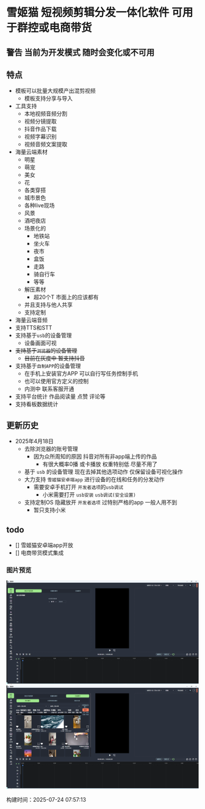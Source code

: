 
# 雪姬猫 短视频剪辑分发一体化软件 可用于群控或电商带货
## 警告 当前为开发模式 随时会变化或不可用

## 特点
- 模板可以批量大规模产出混剪视频
  - 模板支持分享与导入
- 工具支持
  - 本地视频音频分割
  - 视频分镜提取
  - 抖音作品下载
  - 视频字幕识别
  - 视频音频文案提取
- 海量云端素材
  - 明星
  - 萌宠
  - 美女
  - 花
  - 各类穿搭
  - 城市景色
  - 各种live现场
  - 风景
  - 酒吧夜店
  - 场景化的
    - 地铁站
    - 坐火车
    - 夜市
    - 盒饭
    - 走路
    - 骑自行车
    - 等等
  - 解压素材
    - 超20个T 市面上的应该都有
  - 并且支持与他人共享
  - 支持定制
- 海量云端音频
- 支持TTS和STT
- 支持基于`usb`的设备管理
  - 设备画面可视
- ~~支持基于`浏览器`的设备管理~~
  - ~~目前在灰度中 暂支持抖音~~
- 支持基于`自制APP`的设备管理
  - 在手机上安装官方APP 可以自行写任务控制手机
  - 也可以使用官方定义的控制
  - 内测中 联系客服开通
- 支持平台统计 作品阅读量 点赞 评论等
- 支持看板数据统计

## 更新历史
- 2025年4月18日
  - 去除浏览器的账号管理
    - 因为众所周知的原因 抖音对所有非app端上传的作品
      - 有很大概率0播 或卡播放 权重特别低 尽量不用了
  - 基于 `usb` 的设备管理 现在去掉其他选项动作 仅保留设备可视化操作
  - 大力支持 `雪姬猫安卓端app` 进行设备的在线和任务的分发动作
    - 需要安卓手机打开 `开发者选项`的`usb调试`
      - 小米需要打开 `usb安装` `usb调试(安全设置)`
  - 支持定制OS 隐藏放开 `开发者选项` 过特别严格的app 一般人用不到 
    - 暂只支持小米

## todo
- [] 雪姬猫安卓端app开放
- [] 电商带货模式集成


### 图片预览
![img.png](img.png)
![img_1.png](img_1.png)


构建时间：<!--BUILD_TIME-->2025-07-24 07:57:13<!--/BUILD_TIME-->
